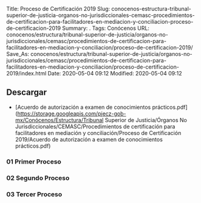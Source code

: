 Title: Proceso de Certificación 2019
Slug: conocenos-estructura-tribunal-superior-de-justicia-organos-no-jurisdiccionales-cemasc-procedimientos-de-certificacion-para-facilitadores-en-mediacion-y-conciliacion-proceso-de-certificacion-2019
Summary: .
Tags: Conócenos
URL: conocenos/estructura/tribunal-superior-de-justicia/organos-no-jurisdiccionales/cemasc/procedimientos-de-certificacion-para-facilitadores-en-mediacion-y-conciliacion/proceso-de-certificacion-2019/
Save_As: conocenos/estructura/tribunal-superior-de-justicia/organos-no-jurisdiccionales/cemasc/procedimientos-de-certificacion-para-facilitadores-en-mediacion-y-conciliacion/proceso-de-certificacion-2019/index.html
Date: 2020-05-04 09:12
Modified: 2020-05-04 09:12


 



## Descargar


* [Acuerdo de autorización a examen de conocimientos prácticos.pdf](https://storage.googleapis.com/pjecz-gob-mx/Conócenos/Estructura/Tribunal Superior de Justicia/Órganos No Jurisdiccionales/CEMASC/Procedimientos de certificación para facilitadores en mediación y conciliación/Proceso de Certificación 2019/Acuerdo de autorización a examen de conocimientos prácticos.pdf)


### 01 Primer Proceso


### 02 Segundo Proceso


### 03 Tercer Proceso


